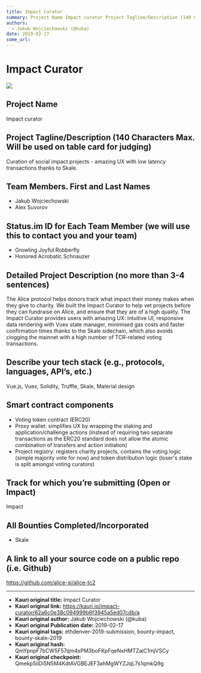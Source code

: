 ```yaml
---
title: Impact Curator
summary: Project Name Impact curator Project Tagline/Description (140 Characters Max. Will be used on table card for judging) Curation of social impact projects - amazing UX with low latency transactions thanks to Skale. Team Members. First and Last Names Jakub Wojciechowski Alex Suvorov Status.im ID for Each Team Member (we will use this to contact you and your team) Growling Joyful Robberfly Honored Acrobatic Schnauzer Detailed Project Description (no more than 3-4 sentences) The Alice protocol helps d
authors:
  - Jakub Wojciechowski (@kuba)
date: 2019-02-17
some_url: 
---
```


# Impact Curator



![](https://ipfs.infura.io/ipfs/QmUrR1Jj55txK3iXwjQ8io9aBsbwnavPxTS4bLrfFKqF4W)

## Project Name

Impact curator

## Project Tagline/Description (140 Characters Max. Will be used on table card for judging)

Curation of social impact projects - amazing UX with low latency transactions thanks to Skale.

## Team Members. First and Last Names

- Jakub Wojciechowski
- Alex Suvorov

## Status.im ID for Each Team Member (we will use this to contact you and your team)

- Growling Joyful Robberfly
- Honored Acrobatic Schnauzer

## Detailed Project Description (no more than 3-4 sentences)

The Alice protocol helps donors track what impact their money makes when they give to charity. We built the Impact Curator to help vet projects before they can fundraise on Alice, and ensure that they are of a high quality.  The Impact Curator provides users with amazing UX: intuitive UI, responsive data rendering with Vuex state manager, minimised gas costs and faster confirmation times thanks to the Skale sidechain, which also avoids clogging the mainnet with a high number of TCR-related voting transactions.

## Describe your tech stack (e.g., protocols, languages, API’s, etc.)

Vue.js, Vuex, Solidity, Truffle, Skale, Material design

## Smart contract components

- Voting token contract (ERC20)
- Proxy wallet: simplifies UX by wrapping the staking and application/challenge actions (instead of requiring two separate transactions as the ERC20 standard does not allow the atomic combination of transfers and action initiation)
- Project registry: registers charity projects, contains the voting logic (simple majority vote for now) and token distribution logic (loser's stake is split amongst voting curators)

## Track for which you’re submitting (Open or Impact)

Impact

## All Bounties Completed/Incorporated

- Skale

## A link to all your source code on a public repo (i.e. Github)

https://github.com/alice-si/alice-tc2





---

- **Kauri original title:** Impact Curator
- **Kauri original link:** https://kauri.io/impact-curator/62a6c0e38c094999b6f3945a5ed07cdb/a
- **Kauri original author:** Jakub Wojciechowski (@kuba)
- **Kauri original Publication date:** 2019-02-17
- **Kauri original tags:** ethdenver-2019-submission, bounty-impact, bounty-skale-2019
- **Kauri original hash:** QmYpnpF7bCW5F57qm4sPM3boFKpFqeNxHMTZaiC1mjVSCy
- **Kauri original checkpoint:** Qmekp5iiDi5N5M4KdtAVGBEJEF3ahMgWYZJqL7s1qmkQ9g



